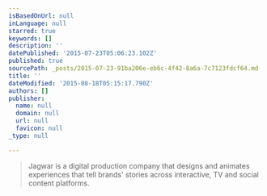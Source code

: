 ```yaml
---
isBasedOnUrl: null
inLanguage: null
starred: true
keywords: []
description: ''
datePublished: '2015-07-23T05:06:23.102Z'
published: true
sourcePath: _posts/2015-07-23-91ba206e-eb6c-4f42-8a6a-7c7123fdcf64.md
title: ''
dateModified: '2015-08-18T05:15:17.790Z'
authors: []
publisher:
  name: null
  domain: null
  url: null
  favicon: null
_type: null

---
```

> Jagwar is a digital production company that designs and animates experiences that tell brands' stories across interactive, TV and social content platforms.